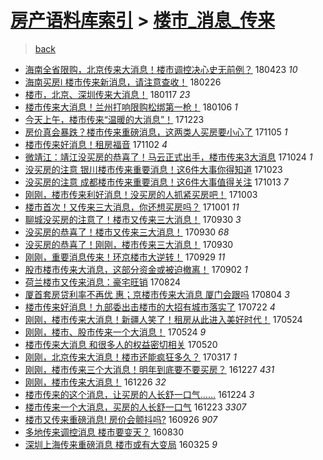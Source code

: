 [房产语料库索引](../../README.md)  > [楼市_消息_传来](楼市_消息_传来.md)
====
> [back](../README.md)

- [海南全省限购，北京传来大消息！楼市调控决心史无前例？](http://jkwz.applinzi.com/ittc/7095291056486876166.html#%E6%B5%B7%E5%8D%97%E5%85%A8%E7%9C%81%E9%99%90%E8%B4%AD%EF%BC%8C%E5%8C%97%E4%BA%AC%E4%BC%A0%E6%9D%A5%E5%A4%A7%E6%B6%88%E6%81%AF%EF%BC%81%E6%A5%BC%E5%B8%82%E8%B0%83%E6%8E%A7%E5%86%B3%E5%BF%83%E5%8F%B2%E6%97%A0%E5%89%8D%E4%BE%8B%EF%BC%9F) 180423 *10* 
- [海南买房ǀ 楼市传来新消息，请注意查收！](http://jkwz.applinzi.com/ittc/7074412805493359622.html#%E6%B5%B7%E5%8D%97%E4%B9%B0%E6%88%BF%C7%80+%E6%A5%BC%E5%B8%82%E4%BC%A0%E6%9D%A5%E6%96%B0%E6%B6%88%E6%81%AF%EF%BC%8C%E8%AF%B7%E6%B3%A8%E6%84%8F%E6%9F%A5%E6%94%B6%EF%BC%81) 180226  
- [楼市，北京、深圳传来大消息！](http://jkwz.applinzi.com/ittc/7059591825872913414.html#%E6%A5%BC%E5%B8%82%EF%BC%8C%E5%8C%97%E4%BA%AC%E3%80%81%E6%B7%B1%E5%9C%B3%E4%BC%A0%E6%9D%A5%E5%A4%A7%E6%B6%88%E6%81%AF%EF%BC%81) 180117 *23* 
- [楼市传来大消息！兰州打响限购松绑第一枪！](http://jkwz.applinzi.com/ittc/7055403163471840262.html#%E6%A5%BC%E5%B8%82%E4%BC%A0%E6%9D%A5%E5%A4%A7%E6%B6%88%E6%81%AF%EF%BC%81%E5%85%B0%E5%B7%9E%E6%89%93%E5%93%8D%E9%99%90%E8%B4%AD%E6%9D%BE%E7%BB%91%E7%AC%AC%E4%B8%80%E6%9E%AA%EF%BC%81) 180106 *1* 
- [今天上午，楼市传来“温暖的大消息”！](http://jkwz.applinzi.com/ittc/7050337445374067728.html#%E4%BB%8A%E5%A4%A9%E4%B8%8A%E5%8D%88%EF%BC%8C%E6%A5%BC%E5%B8%82%E4%BC%A0%E6%9D%A5%E2%80%9C%E6%B8%A9%E6%9A%96%E7%9A%84%E5%A4%A7%E6%B6%88%E6%81%AF%E2%80%9D%EF%BC%81) 171223  
- [房价真会暴跌？楼市传来重磅消息，这两类人买房要小心了](http://jkwz.applinzi.com/ittc/7032430206827103249.html#%E6%88%BF%E4%BB%B7%E7%9C%9F%E4%BC%9A%E6%9A%B4%E8%B7%8C%EF%BC%9F%E6%A5%BC%E5%B8%82%E4%BC%A0%E6%9D%A5%E9%87%8D%E7%A3%85%E6%B6%88%E6%81%AF%EF%BC%8C%E8%BF%99%E4%B8%A4%E7%B1%BB%E4%BA%BA%E4%B9%B0%E6%88%BF%E8%A6%81%E5%B0%8F%E5%BF%83%E4%BA%86) 171105 *1* 
- [楼市传来好消息！租房福音](http://jkwz.applinzi.com/ittc/7031395721549448209.html#%E6%A5%BC%E5%B8%82%E4%BC%A0%E6%9D%A5%E5%A5%BD%E6%B6%88%E6%81%AF%EF%BC%81%E7%A7%9F%E6%88%BF%E7%A6%8F%E9%9F%B3) 171102 *4* 
- [微靖江：靖江没买房的恭喜了！马云正式出手，楼市传来3大消息](http://jkwz.applinzi.com/ittc/7028033594222707729.html#%E5%BE%AE%E9%9D%96%E6%B1%9F%EF%BC%9A%E9%9D%96%E6%B1%9F%E6%B2%A1%E4%B9%B0%E6%88%BF%E7%9A%84%E6%81%AD%E5%96%9C%E4%BA%86%EF%BC%81%E9%A9%AC%E4%BA%91%E6%AD%A3%E5%BC%8F%E5%87%BA%E6%89%8B%EF%BC%8C%E6%A5%BC%E5%B8%82%E4%BC%A0%E6%9D%A53%E5%A4%A7%E6%B6%88%E6%81%AF) 171024 *1* 
- [没买房的注意 银川楼市传来重要消息！这6件大事你得知道](http://jkwz.applinzi.com/ittc/7027670588989113361.html#%E6%B2%A1%E4%B9%B0%E6%88%BF%E7%9A%84%E6%B3%A8%E6%84%8F+%E9%93%B6%E5%B7%9D%E6%A5%BC%E5%B8%82%E4%BC%A0%E6%9D%A5%E9%87%8D%E8%A6%81%E6%B6%88%E6%81%AF%EF%BC%81%E8%BF%996%E4%BB%B6%E5%A4%A7%E4%BA%8B%E4%BD%A0%E5%BE%97%E7%9F%A5%E9%81%93) 171023  
- [没买房的注意 成都楼市传来重要消息！这6件大事值得关注](http://jkwz.applinzi.com/ittc/7023983438800094225.html#%E6%B2%A1%E4%B9%B0%E6%88%BF%E7%9A%84%E6%B3%A8%E6%84%8F+%E6%88%90%E9%83%BD%E6%A5%BC%E5%B8%82%E4%BC%A0%E6%9D%A5%E9%87%8D%E8%A6%81%E6%B6%88%E6%81%AF%EF%BC%81%E8%BF%996%E4%BB%B6%E5%A4%A7%E4%BA%8B%E5%80%BC%E5%BE%97%E5%85%B3%E6%B3%A8) 171013 *7* 
- [刚刚，楼市传来利好消息！没买房的人抓紧买房吧！](http://jkwz.applinzi.com/ittc/7020248489009873936.html#%E5%88%9A%E5%88%9A%EF%BC%8C%E6%A5%BC%E5%B8%82%E4%BC%A0%E6%9D%A5%E5%88%A9%E5%A5%BD%E6%B6%88%E6%81%AF%EF%BC%81%E6%B2%A1%E4%B9%B0%E6%88%BF%E7%9A%84%E4%BA%BA%E6%8A%93%E7%B4%A7%E4%B9%B0%E6%88%BF%E5%90%A7%EF%BC%81) 171003  
- [楼市首次！又传来三大消息，你还想买房吗？](http://jkwz.applinzi.com/ittc/7019437831536247824.html#%E6%A5%BC%E5%B8%82%E9%A6%96%E6%AC%A1%EF%BC%81%E5%8F%88%E4%BC%A0%E6%9D%A5%E4%B8%89%E5%A4%A7%E6%B6%88%E6%81%AF%EF%BC%8C%E4%BD%A0%E8%BF%98%E6%83%B3%E4%B9%B0%E6%88%BF%E5%90%97%EF%BC%9F) 171001 *11* 
- [聊城没买房的注意了！楼市又传来三大消息！](http://jkwz.applinzi.com/ittc/7019141802492429329.html#%E8%81%8A%E5%9F%8E%E6%B2%A1%E4%B9%B0%E6%88%BF%E7%9A%84%E6%B3%A8%E6%84%8F%E4%BA%86%EF%BC%81%E6%A5%BC%E5%B8%82%E5%8F%88%E4%BC%A0%E6%9D%A5%E4%B8%89%E5%A4%A7%E6%B6%88%E6%81%AF%EF%BC%81) 170930 *3* 
- [没买房的恭喜了！楼市又传来三大消息！](http://jkwz.applinzi.com/ittc/7019061752279598097.html#%E6%B2%A1%E4%B9%B0%E6%88%BF%E7%9A%84%E6%81%AD%E5%96%9C%E4%BA%86%EF%BC%81%E6%A5%BC%E5%B8%82%E5%8F%88%E4%BC%A0%E6%9D%A5%E4%B8%89%E5%A4%A7%E6%B6%88%E6%81%AF%EF%BC%81) 170930 *68* 
- [没买房的恭喜了！刚刚，楼市传来三大消息！](http://jkwz.applinzi.com/ittc/7019060266321576977.html#%E6%B2%A1%E4%B9%B0%E6%88%BF%E7%9A%84%E6%81%AD%E5%96%9C%E4%BA%86%EF%BC%81%E5%88%9A%E5%88%9A%EF%BC%8C%E6%A5%BC%E5%B8%82%E4%BC%A0%E6%9D%A5%E4%B8%89%E5%A4%A7%E6%B6%88%E6%81%AF%EF%BC%81) 170930  
- [刚刚，重要消息传来！环京楼市大逆转！](http://jkwz.applinzi.com/ittc/7018777259031397392.html#%E5%88%9A%E5%88%9A%EF%BC%8C%E9%87%8D%E8%A6%81%E6%B6%88%E6%81%AF%E4%BC%A0%E6%9D%A5%EF%BC%81%E7%8E%AF%E4%BA%AC%E6%A5%BC%E5%B8%82%E5%A4%A7%E9%80%86%E8%BD%AC%EF%BC%81) 170929 *11* 
- [股市楼市传来大消息，这部分资金或被迫撤离！](http://jkwz.applinzi.com/ittc/7008645047334208528.html#%E8%82%A1%E5%B8%82%E6%A5%BC%E5%B8%82%E4%BC%A0%E6%9D%A5%E5%A4%A7%E6%B6%88%E6%81%AF%EF%BC%8C%E8%BF%99%E9%83%A8%E5%88%86%E8%B5%84%E9%87%91%E6%88%96%E8%A2%AB%E8%BF%AB%E6%92%A4%E7%A6%BB%EF%BC%81) 170902 *1* 
- [荷兰楼市又传来消息：豪宅旺销](http://jkwz.applinzi.com/ittc/7005365820002403344.html#%E8%8D%B7%E5%85%B0%E6%A5%BC%E5%B8%82%E5%8F%88%E4%BC%A0%E6%9D%A5%E6%B6%88%E6%81%AF%EF%BC%9A%E8%B1%AA%E5%AE%85%E6%97%BA%E9%94%80) 170824  
- [厦首套房贷利率不再优 惠；京楼市传来大消息 厦门会跟吗](http://jkwz.applinzi.com/ittc/6997856796201714704.html#%E5%8E%A6%E9%A6%96%E5%A5%97%E6%88%BF%E8%B4%B7%E5%88%A9%E7%8E%87%E4%B8%8D%E5%86%8D%E4%BC%98+%E6%83%A0%EF%BC%9B%E4%BA%AC%E6%A5%BC%E5%B8%82%E4%BC%A0%E6%9D%A5%E5%A4%A7%E6%B6%88%E6%81%AF+%E5%8E%A6%E9%97%A8%E4%BC%9A%E8%B7%9F%E5%90%97) 170804 *3* 
- [楼市传来好消息！九部委出击楼市的大招有城市落实了](http://jkwz.applinzi.com/ittc/6993157537430766608.html#%E6%A5%BC%E5%B8%82%E4%BC%A0%E6%9D%A5%E5%A5%BD%E6%B6%88%E6%81%AF%EF%BC%81%E4%B9%9D%E9%83%A8%E5%A7%94%E5%87%BA%E5%87%BB%E6%A5%BC%E5%B8%82%E7%9A%84%E5%A4%A7%E6%8B%9B%E6%9C%89%E5%9F%8E%E5%B8%82%E8%90%BD%E5%AE%9E%E4%BA%86) 170722 *4* 
- [刚刚，楼市传来大消息！新疆人笑了！租房从此进入美好时代！](http://jkwz.applinzi.com/ittc/6971270028182684677.html#%E5%88%9A%E5%88%9A%EF%BC%8C%E6%A5%BC%E5%B8%82%E4%BC%A0%E6%9D%A5%E5%A4%A7%E6%B6%88%E6%81%AF%EF%BC%81%E6%96%B0%E7%96%86%E4%BA%BA%E7%AC%91%E4%BA%86%EF%BC%81%E7%A7%9F%E6%88%BF%E4%BB%8E%E6%AD%A4%E8%BF%9B%E5%85%A5%E7%BE%8E%E5%A5%BD%E6%97%B6%E4%BB%A3%EF%BC%81) 170524  
- [刚刚，楼市、股市传来一个大消息！](http://jkwz.applinzi.com/ittc/6971151857438163973.html#%E5%88%9A%E5%88%9A%EF%BC%8C%E6%A5%BC%E5%B8%82%E3%80%81%E8%82%A1%E5%B8%82%E4%BC%A0%E6%9D%A5%E4%B8%80%E4%B8%AA%E5%A4%A7%E6%B6%88%E6%81%AF%EF%BC%81) 170524 *9* 
- [楼市传来大消息 和很多人的权益密切相关](http://jkwz.applinzi.com/ittc/6969762819569353733.html#%E6%A5%BC%E5%B8%82%E4%BC%A0%E6%9D%A5%E5%A4%A7%E6%B6%88%E6%81%AF+%E5%92%8C%E5%BE%88%E5%A4%9A%E4%BA%BA%E7%9A%84%E6%9D%83%E7%9B%8A%E5%AF%86%E5%88%87%E7%9B%B8%E5%85%B3) 170520  
- [刚刚，北京传来大消息！楼市还能疯狂多久？](http://jkwz.applinzi.com/ittc/6946081188342137860.html#%E5%88%9A%E5%88%9A%EF%BC%8C%E5%8C%97%E4%BA%AC%E4%BC%A0%E6%9D%A5%E5%A4%A7%E6%B6%88%E6%81%AF%EF%BC%81%E6%A5%BC%E5%B8%82%E8%BF%98%E8%83%BD%E7%96%AF%E7%8B%82%E5%A4%9A%E4%B9%85%EF%BC%9F) 170317 *1* 
- [刚刚，楼市传来三个大消息！明年到底要不要买房？](http://jkwz.applinzi.com/ittc/6916359267979625477.html#%E5%88%9A%E5%88%9A%EF%BC%8C%E6%A5%BC%E5%B8%82%E4%BC%A0%E6%9D%A5%E4%B8%89%E4%B8%AA%E5%A4%A7%E6%B6%88%E6%81%AF%EF%BC%81%E6%98%8E%E5%B9%B4%E5%88%B0%E5%BA%95%E8%A6%81%E4%B8%8D%E8%A6%81%E4%B9%B0%E6%88%BF%EF%BC%9F) 161227 *431* 
- [刚刚，楼市传来大消息！](http://jkwz.applinzi.com/ittc/6916065120664159236.html#%E5%88%9A%E5%88%9A%EF%BC%8C%E6%A5%BC%E5%B8%82%E4%BC%A0%E6%9D%A5%E5%A4%A7%E6%B6%88%E6%81%AF%EF%BC%81) 161226 *32* 
- [楼市传来的这个消息，让买房的人长舒一口气……](http://jkwz.applinzi.com/ittc/6915187687115195397.html#%E6%A5%BC%E5%B8%82%E4%BC%A0%E6%9D%A5%E7%9A%84%E8%BF%99%E4%B8%AA%E6%B6%88%E6%81%AF%EF%BC%8C%E8%AE%A9%E4%B9%B0%E6%88%BF%E7%9A%84%E4%BA%BA%E9%95%BF%E8%88%92%E4%B8%80%E5%8F%A3%E6%B0%94%E2%80%A6%E2%80%A6) 161224 *3* 
- [楼市传来一个大消息，买房的人长舒一口气](http://jkwz.applinzi.com/ittc/6914945477086020613.html#%E6%A5%BC%E5%B8%82%E4%BC%A0%E6%9D%A5%E4%B8%80%E4%B8%AA%E5%A4%A7%E6%B6%88%E6%81%AF%EF%BC%8C%E4%B9%B0%E6%88%BF%E7%9A%84%E4%BA%BA%E9%95%BF%E8%88%92%E4%B8%80%E5%8F%A3%E6%B0%94) 161223 *3307* 
- [楼市又传来重磅消息! 房价会颤抖吗?](http://jkwz.applinzi.com/ittc/6882291079763723268.html#%E6%A5%BC%E5%B8%82%E5%8F%88%E4%BC%A0%E6%9D%A5%E9%87%8D%E7%A3%85%E6%B6%88%E6%81%AF%21+%E6%88%BF%E4%BB%B7%E4%BC%9A%E9%A2%A4%E6%8A%96%E5%90%97%3F) 160926 *907* 
- [多地传来调控消息 楼市要变天？](http://jkwz.applinzi.com/ittc/6872037216032916485.html#%E5%A4%9A%E5%9C%B0%E4%BC%A0%E6%9D%A5%E8%B0%83%E6%8E%A7%E6%B6%88%E6%81%AF+%E6%A5%BC%E5%B8%82%E8%A6%81%E5%8F%98%E5%A4%A9%EF%BC%9F) 160830  
- [深圳上海传来重磅消息 楼市或有大变局](http://jkwz.applinzi.com/ittc/6813436664210785285.html#%E6%B7%B1%E5%9C%B3%E4%B8%8A%E6%B5%B7%E4%BC%A0%E6%9D%A5%E9%87%8D%E7%A3%85%E6%B6%88%E6%81%AF+%E6%A5%BC%E5%B8%82%E6%88%96%E6%9C%89%E5%A4%A7%E5%8F%98%E5%B1%80) 160325 *9* 
